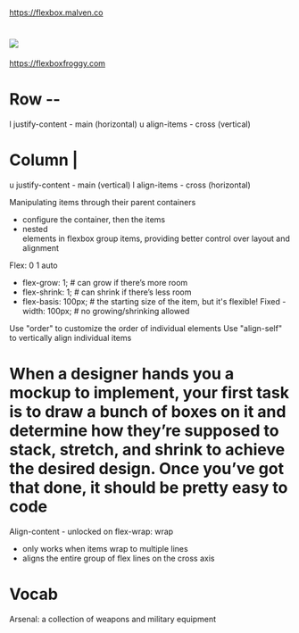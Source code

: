#
https://flexbox.malven.co
# ![](https://raw.githubusercontent.com/eludadev/css-docs/main/assets/css_flexbox.png)
https://flexboxfroggy.com

# Row --
l justify-content - main (horizontal)
u align-items     - cross (vertical)
# Column |
u justify-content - main (vertical)
l align-items     - cross (horizontal)

Manipulating items through their parent containers
- configure the container, then the items
- nested <div> elements in flexbox group items, providing better control over layout and alignment

Flex: 0 1 auto
- flex-grow: 1;       # can grow if there’s more room
- flex-shrink: 1;     # can shrink if there’s less room
- flex-basis: 100px;  # the starting size of the item, but it's flexible!
Fixed - width: 100px; # no growing/shrinking allowed

Use "order" to customize the order of individual elements
Use "align-self" to vertically align individual items
# When a designer hands you a mockup to implement, your first task is to draw a bunch of boxes on it and determine how they’re supposed to stack, stretch, and shrink to achieve the desired design. Once you’ve got that done, it should be pretty easy to code

Align-content - unlocked on flex-wrap: wrap
- only works when items wrap to multiple lines
- aligns the entire group of flex lines on the cross axis

# Vocab
Arsenal: a collection of weapons and military equipment
